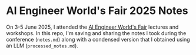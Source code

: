 # AI Engineer World's Fair 2025 Notes

On 3-5 June 2025, I attended the [AI Engineer World's Fair](https://www.ai.engineer) lectures and workshops.
In this repo, I'm saving and sharing the notes I took during the conference (`notes.md`) along with a condensed version that I obtained using an LLM (`processed_notes.md`).
